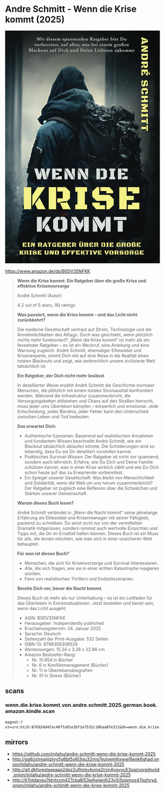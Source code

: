 # Andre Schmitt - Wenn die Krise kommt (2025)

![Andre Schmitt - Wenn die Krise kommt (2025)](cover.jpg)

https://www.amazon.de/dp/B0DV35NFKK

<blockquote>

**Wenn die Krise kommt: Ein Ratgeber über die große Krise und effektive Krisenvorsorge**

André Schmitt (Autor)

4.2 out of 5 stars, (6) ratings

**Was passiert, wenn die Krise kommt – und das Licht nicht zurückkehrt?**

Die moderne Gesellschaft vertraut auf Strom,
Technologie und die Annehmlichkeiten des Alltags.
Doch was geschieht, wenn plötzlich nichts mehr funktioniert?
„Wenn die Krise kommt“ ist mehr als ein fesselnder Ratgeber – es ist ein Weckruf,
eine Anleitung und eine Warnung zugleich.
André Schmitt, ehemaliger Elitesoldat und Krisenexperte,
nimmt Dich mit auf eine Reise in die Realität eines totalen Blackouts und zeigt,
wie zerbrechlich unsere zivilisierte Welt tatsächlich ist.

**Ein Ratgeber, der Dich nicht mehr loslässt**

In detaillierter Weise erzählt André Schmitt die Geschichte normaler Menschen,
die plötzlich mit einem totalen Stromausfall konfrontiert werden.
Während die Infrastruktur zusammenbricht,
die Versorgungsketten stillstehen und Chaos auf den Straßen herrscht,
muss jeder ums Überleben kämpfen – körperlich und emotional.
Jede Entscheidung, jedes Bündnis, jeder Fehler
kann den Unterschied zwischen Leben und Tod bedeuten.

**Das erwartet Dich:**

- Authentische Szenarien:
  Basierend auf realistischen Annahmen und fundiertem Wissen beschreibt André Schmitt,
  wie ein Blackout tatsächlich ablaufen könnte.
  Die Schilderungen sind so lebendig,
  dass Du sie Dir detailliert vorstellen kannst.
- Praktisches Survival-Wissen:
  Der Ratgeber ist nicht nur spannend, sondern auch lehrreich.
  Erfahre, wie Du Dich und Deine Familie schützen kannst,
  was in einer Krise wirklich zählt und wie Du Dich schon heute auf das zu Erwartende vorbereitest.
- Ein Spiegel unserer Gesellschaft:
  Was bleibt von Menschlichkeit und Solidarität, wenn die Welt um uns herum zusammenbricht?
  Der Ratgeber ist zugleich eine Reflexion über die Schwächen und Stärken unserer Gemeinschaft.

**Warum dieses Buch lesen?**

André Schmitt verbindet in „Wenn die Nacht kommt“ seine jahrelange Erfahrung als Elitesoldat und Krisenmanager mit seiner Fähigkeit,
packend zu schreiben.
Du wirst nicht nur von der vermittelten Dramatik mitgerissen,
sondern nimmst auch wertvolle Einsichten und Tipps mit,
die Dir im Ernstfall helfen können.
Dieses Buch ist ein Muss für alle,
die lernen möchten,
wie man sich in einer unsicheren Welt behauptet.

**Für wen ist dieses Buch?**

- Menschen, die sich für Krisenvorsorge und Survival interessieren.
- Alle, die sich fragen,
  wie sie in einer echten Katastrophe reagieren würden.
- Fans von realistischen Thrillern und Endzeitszenarien.

**Bereite Dich vor, bevor die Nacht kommt.**

Dieses Buch ist mehr als nur Unterhaltung – es ist ein Leitfaden für das Überleben in Extremsituationen.
Jetzt bestellen und bereit sein, wenn das Licht ausgeht.

- ASIN: B0DV35NFKK
- Herausgeber: Independently published
- Erscheinungstermin: 24. Januar 2025
- Sprache: Deutsch
- Seitenzahl der Print-Ausgabe: 532 Seiten
- ISBN-13: 9798306308524
- Abmessungen: 15.24 x 3.38 x 22.86 cm
- Amazon Bestseller-Rang:
  - Nr. 10.854 in Bücher
  - Nr. 6 in Konfliktmanagement (Bücher)
  - Nr. 11 in Überlebensbiografien
  - Nr. 91 in Stress (Bücher)

</blockquote>

## scans

### wenn.die.krise.kommt.von.andre.schmitt.2025.german.book.amazon.kindle.scan

```
magnet:?xt=urn:btih:876924d4fac48ffa91e3bf1e7532c106aa8fe311&dn=wenn.die.krise.kommt.von.andre.schmitt.2025.german.book.amazon.kindle.scan&xl=385940703&tr=udp%3A%2F%2F45.9.60.30%3A6969%2Fannounce&tr=udp%3A%2F%2F185.216.179.62%3A25%2Fannounce&tr=udp%3A%2F%2F93.158.213.92%3A1337%2Fannounce&tr=udp%3A%2F%2F107.189.2.131%3A1337%2Fannounce&piece_size=4194304
```

## mirrors

- https://github.com/milahu/andre-schmitt-wenn-die-krise-kommt-2025
- http://gg6zxtreajiijztyy5g6bt5o6l3qu32nrg7eulyemlhxwwl6enk6ghad.onion/milahu/andre-schmitt-wenn-die-krise-kommt-2025
- http://git.dkforestseeaaq2dqz2uflmlsybvnq2irzn4ygyvu53oazyorednviid.onion/milahu/andre-schmitt-wenn-die-krise-kommt-2025
- http://it7otdanqu7ktntxzm427cba6i53w6wlanlh23v5i3siqmos47pzhvyd.onion/milahu/andre-schmitt-wenn-die-krise-kommt-2025

